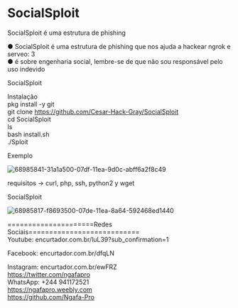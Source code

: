 # SocialSploit   
SocialSploit é uma estrutura de phishing   
   
● SocialSploit é uma estrutura de phishing que nos ajuda a hackear ngrok e serveo: 3   
● é sobre engenharia social, lembre-se de que não sou responsável pelo uso indevido    
   
SocialSploit   
   
 Instalação  
 pkg install -y git  
 git clone https://github.com/Cesar-Hack-Gray/SocialSploit   
 cd SocialSploit   
 ls  
 bash install.sh   
 ./Sploit  
    
Exemplo    
    
![68985841-31a1a500-07df-11ea-9d0c-abff6a2f8c49](https://user-images.githubusercontent.com/75740176/104586527-7c29e600-565d-11eb-8dbb-8a44d098f1e4.jpg)     
    
  requisitos ->  curl, php, ssh, python2 y wget  
    
 SocialSploit   
    
 ![68985817-f8693500-07de-11ea-8a64-592468ed1440](https://user-images.githubusercontent.com/75740176/104586720-c01ceb00-565d-11eb-93a1-98a6dc7f6386.jpg)       
       
       
=====================Redes Sociais===========================   
Youtube: encurtador.com.br/luL39?sub_confirmation=1    
    
Facebook: encurtador.com.br/dfqLN    
    
Instagram: encurtador.com.br/ewFRZ   
https://twitter.com/ngafapro   
WhatsApp: +244 941172521    
https://ngafapro.weebly.com    
https://github.com/Ngafa-Pro   
